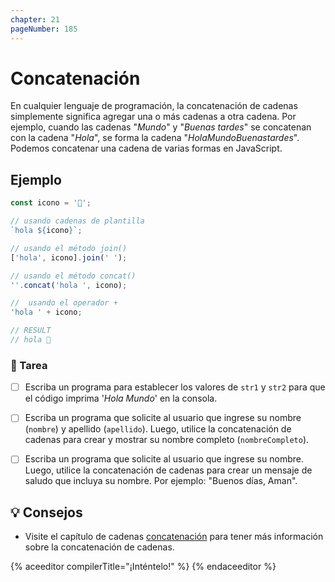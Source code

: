 ```yaml
---
chapter: 21
pageNumber: 185
---
```

# Concatenación

En cualquier lenguaje de programación, la concatenación de cadenas simplemente significa agregar una o más cadenas a otra cadena. Por ejemplo, cuando las cadenas "_Mundo_" y "_Buenas tardes_" se concatenan con la cadena "_Hola_", se forma la cadena "_HolaMundoBuenastardes_". Podemos concatenar una cadena de varias formas en JavaScript.

## Ejemplo

```javascript
const icono = '👋';

// usando cadenas de plantilla
`hola ${icono}`;

// usando el método join()
['hola', icono].join(' ');

// usando el método concat()
''.concat('hola ', icono);

//  usando el operador +
'hola ' + icono;

// RESULT
// hola 👋
```

### 📝 Tarea

- [ ] Escriba un programa para establecer los valores de `str1` y `str2` para que el código imprima '_Hola Mundo_' en la consola.

- [ ] Escriba un programa que solicite al usuario que ingrese su nombre (`nombre`) y apellido (`apellido`). Luego, utilice la concatenación de cadenas para crear y mostrar su nombre completo (`nombreCompleto`).

- [ ] Escriba un programa que solicite al usuario que ingrese su nombre. Luego, utilice la concatenación de cadenas para crear un mensaje de saludo que incluya su nombre. Por ejemplo: "Buenos días, Aman".

## 💡 Consejos

- Visite el capítulo de cadenas [concatenación](../strings/concat.md) para tener más información sobre la concatenación de cadenas.

{% aceeditor compilerTitle="¡Inténtelo!" %}
{% endaceeditor %}
